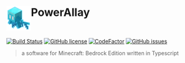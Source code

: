 <h1>PowerAllay<img src="assets/logo/logo.png" height="64" width="64" align="left"></img></h1><br/>

[![Build Status](https://travis-ci.org/PowerAllay/PowerAllay?branch=master)](https://github.com/PowerAllay/PowerAllay)
[![GitHub license](https://img.shields.io/github/license/PowerAllay/PowerAllay.svg)](https://github.com/PowerAllay/PowerAllay/blob/master/LICENSE)
[![CodeFactor](https://www.codefactor.io/repository/github/PowerAllay/PowerAllay/badge)](https://www.codefactor.io/repository/github/PowerAllay/PowerAllay)
[![GitHub issues](https://img.shields.io/github/issues/PowerAllay/PowerAllay.svg)](https://github.com/PowerAllay/PowerAllay/issues)

> a software for Minecraft: Bedrock Edition written in Typescript
